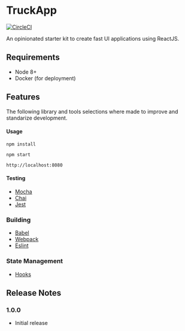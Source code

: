 # TruckApp

[![CircleCI](https://circleci.com/gh/https://github.com/ogobobo/Truck-App.svg?style=svg)](https://circleci.com/gh/https://github.com/ogobobo/Truck-App)

An opinionated starter kit to create fast UI applications using ReactJS.

## Requirements

- Node 8+
- Docker (for deployment)

## Features

The following library and tools selections where made to improve and standarize development.

#### Usage

`npm install`

`npm start`

`http://localhost:8080`

#### Testing

- [Mocha](https://mochajs.org/)
- [Chai](https://www.chaijs.com/)
- [Jest](https://jestjs.io/)

### Building

- [Babel](https://babeljs.io/)
- [Webpack](https://webpack.js.org/)
- [Eslint](https://eslint.org/)


### State Management

- [Hooks](https://reactjs.org/docs/hooks-overview.html)


## Release Notes

### 1.0.0
- Initial release

